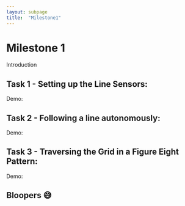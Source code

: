 ```yaml
---
layout: subpage
title:  "Milestone1"
---
```


# Milestone 1

Introduction

## Task 1 - Setting up the Line Sensors:


Demo:

## Task 2 - Following a line autonomously:


Demo:

## Task 3 - Traversing the Grid in a Figure Eight Pattern:


Demo:

## Bloopers :sweat_smile:

